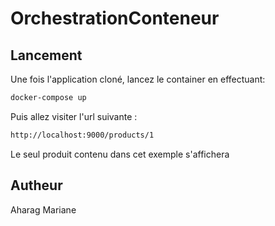 # OrchestrationConteneur

## Lancement

Une fois l'application cloné, lancez le container en effectuant:

```zsh
docker-compose up
```

Puis allez visiter l'url suivante :
```zsh
http://localhost:9000/products/1
```

Le seul produit contenu dans cet exemple s'affichera

## Autheur
Aharag Mariane